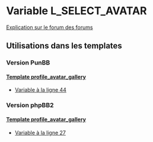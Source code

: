 # Variable L_SELECT_AVATAR
[Explication sur le forum des forums](http://forum.forumactif.com/t294113-listing-des-variables#L_SELECT_AVATAR)

## Utilisations dans les templates

### Version PunBB

#### [Template profile_avatar_gallery](punbb/profile_avatar_gallery.md)
* [Variable à la ligne 44](../punbb/profile_avatar_gallery.tpl#L44)

### Version phpBB2

#### [Template profile_avatar_gallery](subsilver/profile_avatar_gallery.md)
* [Variable à la ligne 27](../subsilver/profile_avatar_gallery.tpl#L27)